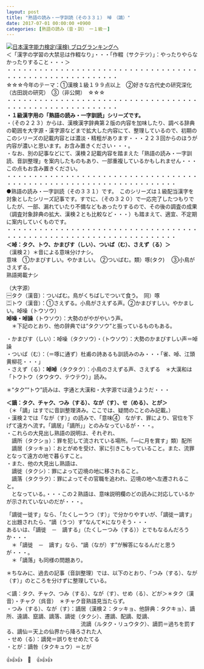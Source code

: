 ```yaml
---
layout: post
title: "熟語の読み・一字訓読（その３３１）　啅　（謫）"
date: 2017-07-01 00:00:00 +0900
categories: [熟語の読み（音・訓）　ー１級－]
---
```


[![](/syuusyuu9701/assets/images/熟語の読み・一字訓読（その３３１）-啅-（謫）-br_c_3028_1.gif)](http://blog.with2.net/link.php?1659096:3028 "日本漢字能力検定(漢検) ブログランキングへ")[日本漢字能力検定(漢検) ブログランキングへ](http://blog.with2.ne/link.php?1659096:3028)  
＜「漢字の学習の大禁忌は作輟なり」・・・「作輟（サクテツ）」：やったりやらなかったりすること・・・＞  
・・・・・・・・・・・・・・・・・・・・・・・・・・・・・・・・・・・・・・・・・・・・・・・・・・・・・・・・・  
☆☆☆今年のテーマ：①漢検１級１９９点以上　②好きな古代史の研究深化（古田説の研究）　③（非公開）　☆☆☆　　  
・・・・・・・・・・・・・・・・・・・・・・・・・・・・・・・・・・・・・・・・・・・・・・・・・・・・・・・・・  
**・１級漢字用の「熟語の読み・一字訓読」シリーズです。**  
・（その２２３）からは、漢検漢字辞典第２版の内容を加味したり、調べる辞典の範囲を大字源・漢字源などまで拡大した内容にて、整理しているので、初期のこのシリーズの記載内容とは濃淡・精粗があります・・・２２３回からのほうが内容が濃いと思います。お含み置きください・・・。  
・なお、別の記事などにて、漢検２記載内容を踏まえた「熟語の読み・一字訓読、音訓整理」を案内したものもあり、一部重複しているかもしれません・・・この点もお含み置きください。  
・・・・・・・・・・・・・・・・・・・・・・・・・・・・・・・・・・・・・・・・・・・・・・・・・・・・・・・・・・・・・・・・・・・・  
●熟語の読み・一字訓読（その３３１）です。　このシリーズは１級配当漢字を対象としたシリーズ記事です。すでに、（その３２０）で一応完了したつもりでしたが、一部、漏れていたり不備などもあったりするので、その後の調査の成果（調査対象辞典の拡大、漢検２とも比較など・・・）も踏まえて、適宜、不定期に案内していくものです。  
・・・・・・・・・・・・・・・・・・・・・・・・・・・・・・・・・・・・・・・・・・・・・・・・・・・・・・・・・・・・・・・・・・・・  
**＜啅：タク、トウ、かまびす（しい）、ついば（む）、さえず（る）＞**  
（漢検２）＊音による意味分けナシ。  
意味　①かまびすしい。やかましい。 ②ついばむ。類）啄(タク)　 ③小鳥がさえずる。  
熟語掲載ナシ  
  
（大字源）  
🈩タク（漢音）：ついばむ。鳥がくちばしでついて食う。　同）啄  
🈔トウ（漢音）：①さえずる。小鳥がさえずる声。②かまびすしい。やかましい。啅噪（トウソウ）  
**啅噪・啅譟**（トウソウ）：大勢のがやがやいう声。  
　＊下記のとおり、他の辞典では“タクソウ”と振っているものもある。  
  
・かまびす（しい）：啅噪（タクソウ）・（トウソウ）：大勢のかまびすしい声＝啅譟  
・ついば（む）：（＝啄に通ず）杜甫の詩あるも訓読みのみ・・・「雀、啅、江頭黄柳花・・・」  
・さえず（る）：**啅啅**（タクタク）：小鳥のさえずる声、さえずる　＊大漢和は「トウトウ（タウタウ、テウテウ）」読み。  
  
＊“タク”“トウ”読みは、字通と大漢和・大字源では違うようだ・・・  
  
**＜謫：タク、チャク、つみ（する）、なが（す）、せ（める）、とが＞**  
（＊「謫」はすでに音訓整理済み。ここでは、疑問のことのみ記載。）  
・漢検２では「なが（す）」の読みで、「意味④　ながす、罪により、官位を下げて遠方へ流す。「謫居」「謫所」」とのみなっているが・・・。  
・これらの大見出し熟語の説明は、それぞれ、  
　謫所（タクショ）：罪を犯して流されている場所。「―に月を賞す」類）配所  
　謫居（タッキョ）：おとがめを受け、家に引きこもっていること。また、流罪となって遠方の地で暮らすこと。  
・また、他の大見出し熟語は、  
　謫徙（タクシ）：罪によって辺境の地に移されること。  
　謫落（タクラク）：罪によってその官職を追われ、辺境の地へ左遷されること。  
　となっている。・・・この２熟語は、意味説明欄のどの読みに対応しているかが示されていないのだが・・・。  
  
「謫徙ー徙す」なら、「たくしーうつ（す）」で分かりやすいが、「謫徙ー謫す」と出題されたら、“謫（うつ）す”なんて✕になりそう・・・  
あるいは、「謫徙　－　謫する」（たくしーつみ（する））とでもなるんだろうか・・・  
　＊「謫徙　－　謫す」なら、“謫（なが）す”が解答になるんだと思うが・・・。  
　＊「謫落」も同様の問題あり。  
  
＊ちなみに、過去の記事（音訓整理）では、以下のとおり、「つみ（する）、なが（す）」のところを分けずに整理している。  
  
＜謫：タク、チャク、つみ（する）、なが（す）、せめ（る）、どが＞＊タク（漢音）・チャク（呉音）　＊チャク音熟語見当たらず。  
・つみ（する）、なが（す）：謫居（漢検２：タッキョ、他辞典：タクキョ）、謫所、遠謫、竄謫、謫落、謫徙（タクシ）、遷謫、配謫、貶謫、  
　　　　　　　　　　　　　　流謫（ルタク・リュウタク）、謫罰＝過ちを罰する、謫仙＝天上の仙界から降ろされた人  
・せめ（る）：謫発＝誤りをせめたてる  
・とが：謫咎（タクキュウ）＝とが  
  
👍👍👍　🐔　👍👍👍